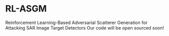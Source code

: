 # RL-ASGM
Reinforcement Learning-Based Adversarial Scatterer Generation for Attacking SAR Image Target Detectors
Our code will be open sourced soon!
